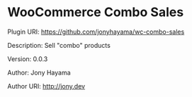 # WooCommerce Combo Sales

Plugin URI: https://github.com/jonyhayama/wc-combo-sales

Description: Sell "combo" products

Version: 0.0.3

Author: Jony Hayama

Author URI: http://jony.dev
